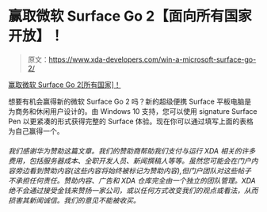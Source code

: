 # 赢取微软 Surface Go 2【面向所有国家开放】！

> 原文：<https://www.xda-developers.com/win-a-microsoft-surface-go-2/>

[赢取微软 Surface Go 2[所有国家]！](https://gleam.io/ziMOL/win-a-microsoft-surface-go-2-all-countries)

想要有机会赢得新的微软 Surface Go 2 吗？新的超级便携 Surface 平板电脑是为商务和休闲用户设计的。由 Windows 10 支持，您可以使用 signature Surface Pen 以更紧凑的形式获得完整的 Surface 体验。现在你可以通过填写上面的表格为自己赢得一个。

###### 我们感谢华为赞助这篇文章。我们的赞助商帮助我们支付与运行 XDA 相关的许多费用，包括服务器成本、全职开发人员、新闻撰稿人等等。虽然您可能会在门户内容旁边看到赞助内容(这些内容将始终被标记为赞助内容),但门户团队对这些帖子不承担任何责任。赞助内容、广告和 XDA 仓库完全由一个独立的团队管理。XDA 绝不会通过接受金钱来赞扬一家公司，或以任何方式改变我们的观点或看法，从而损害其新闻诚信。我们的意见不能被收买。